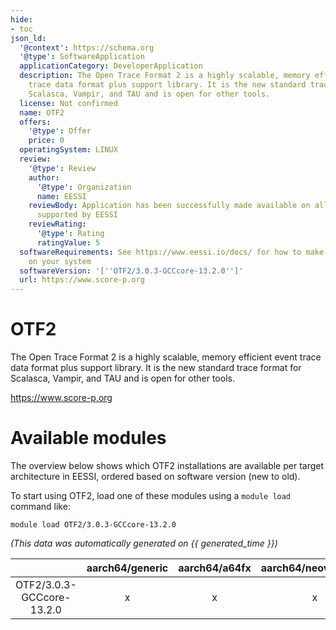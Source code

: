 ```yaml
---
hide:
- toc
json_ld:
  '@context': https://schema.org
  '@type': SoftwareApplication
  applicationCategory: DeveloperApplication
  description: The Open Trace Format 2 is a highly scalable, memory efficient event
    trace data format plus support library. It is the new standard trace format for
    Scalasca, Vampir, and TAU and is open for other tools.
  license: Not confirmed
  name: OTF2
  offers:
    '@type': Offer
    price: 0
  operatingSystem: LINUX
  review:
    '@type': Review
    author:
      '@type': Organization
      name: EESSI
    reviewBody: Application has been successfully made available on all architectures
      supported by EESSI
    reviewRating:
      '@type': Rating
      ratingValue: 5
  softwareRequirements: See https://www.eessi.io/docs/ for how to make EESSI available
    on your system
  softwareVersion: '[''OTF2/3.0.3-GCCcore-13.2.0'']'
  url: https://www.score-p.org
---
```


OTF2
====


The Open Trace Format 2 is a highly scalable, memory efficient event trace data format plus support library. It is the new standard trace format for Scalasca, Vampir, and TAU and is open for other tools.

https://www.score-p.org
# Available modules


The overview below shows which OTF2 installations are available per target architecture in EESSI, ordered based on software version (new to old).

To start using OTF2, load one of these modules using a `module load` command like:

```shell
module load OTF2/3.0.3-GCCcore-13.2.0
```

*(This data was automatically generated on {{ generated_time }})*

| |aarch64/generic|aarch64/a64fx|aarch64/neoverse_n1|aarch64/neoverse_v1|aarch64/nvidia/grace|x86_64/generic|x86_64/amd/zen2|x86_64/amd/zen3|x86_64/amd/zen4|x86_64/intel/cascadelake|x86_64/intel/haswell|x86_64/intel/icelake|x86_64/intel/sapphirerapids|x86_64/intel/skylake_avx512|
| :---: | :---: | :---: | :---: | :---: | :---: | :---: | :---: | :---: | :---: | :---: | :---: | :---: | :---: | :---: |
|OTF2/3.0.3-GCCcore-13.2.0|x|x|x|x|x|x|x|x|x|x|x|x|x|x|
